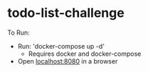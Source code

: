 # todo-list-challenge

To Run:<br>
  - Run: 'docker-compose up -d'
    - Requires docker and docker-compose
  - Open [localhost:8080](http://localhost:8080/) in a browser
